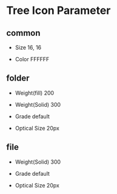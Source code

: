 # Tree Icon Parameter
## common
- Size
	16, 16

- Color
	FFFFFF

## folder
- Weight(fill)
	200

- Weight(Solid)
	300

- Grade
	default

- Optical Size
	20px

## file
- Weight(Solid)
	300

- Grade
	default

- Optical Size
	20px
